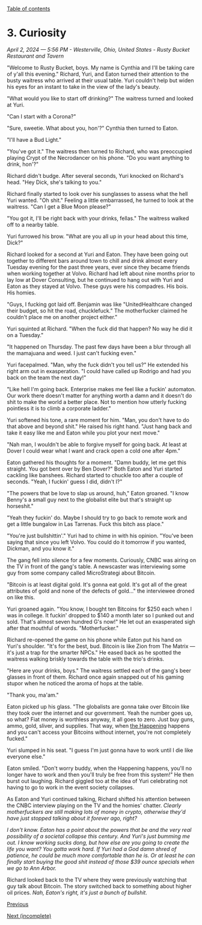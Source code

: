[Table of contents](./README.md#table-of-contents)

# 3. Curiosity
*April 2, 2024 — 5:56 PM - Westerville, Ohio, United States - Rusty Bucket Restaurant and Tavern*

"Welcome to Rusty Bucket, boys. My name is Cynthia and I'll be taking care of y'all this evening." Richard, Yuri, and Eaton turned their attention to the busty waitress who arrived at their usual table. Yuri couldn't help but widen his eyes for an instant to take in the view of the lady's beauty.

"What would you like to start off drinking?" The waitress turned and looked at Yuri. 

"Can I start with a Corona?"

"Sure, sweetie. What about you, hon'?" Cynthia then turned to Eaton. 

"I'll have a Bud Light."

"You've got it." The waitress then turned to Richard, who was preoccupied playing Crypt of the Necrodancer on his phone. "Do you want anything to drink, hon'?"

Richard didn't budge. After several seconds, Yuri knocked on Richard's head. "Hey Dick, she's talking to you."

Richard finally started to look over his sunglasses to assess what the hell Yuri wanted. "Oh shit." Feeling a little embarrassed, he turned to look at the waitress. "Can I get a Blue Moon please?"

"You got it, I'll be right back with your drinks, fellas." The waitress walked off to a nearby table.

Yuri furrowed his brow. "What are you all up in your head about this time, Dick?"

Richard looked for a second at Yuri and Eaton. They have been going out together to different bars around town to chill and drink almost every Tuesday evening for the past three years, ever since they became friends when working together at Volvo. Richard had left about nine months prior to lay low at Dover Consulting, but he continued to hang out with Yuri and Eaton as they stayed at Volvo. These guys were his compadres. His bois. His homies. 

"Guys, I fucking got laid off. Benjamin was like \"UnitedHealthcare changed their budget, so hit the road, chucklefuck.\" The motherfucker claimed he couldn't place me on another project either."

Yuri squinted at Richard. "When the fuck did that happen? No way he did it on a Tuesday."

"It happened on Thursday. The past few days have been a blur through all the mamajuana and weed. I just can't fucking even." 

Yuri facepalmed. "Man, why the fuck didn't you tell us?" He extended his right arm out in exasperation. "I could have called up Rodrigo and had you back on the team the next day!"

"Like hell I'm going back. Enterprise makes me feel like a fuckin' automaton. Our work there doesn't matter for anything worth a damn and it doesn't do shit to make the world a better place. Not to mention how utterly fucking pointless it is to climb a corporate ladder."

Yuri softened his tone, a rare moment for him. "Man, you don't have to do that above and beyond shit." He raised his right hand. "Just hang back and take it easy like me and Eaton while you plot your next move."

"Nah man, I wouldn't be able to forgive myself for going back. At least at Dover I could wear what I want and crack open a cold one after 4pm."

Eaton gathered his thoughts for a moment. "Damn buddy, let me get this straight. You got bent over by Ben Dover?" Both Eaton and Yuri started cackling like banshees. Richard started to chuckle too after a couple of seconds. "Yeah, I fuckin' guess I did, didn't I?"

"The powers that be love to slap us around, huh," Eaton groaned. "I know Benny's a small guy next to the globalist elite but that's straight up horseshit."

"Yeah they fuckin' do. Maybe I should try to go back to remote work and get a little bungalow in Las Tarrenas. Fuck this bitch ass place."

"You're just bullshittin'." Yuri had to chime in with his opinion. "You've been saying that since you left Volvo. You could do it tomorrow if you wanted, Dickman, and you know it."

The gang fell into silence for a few moments. Curiously, CNBC was airing on the TV in front of the gang's table. A newscaster was interviewing some guy from some company called MicroStrategi about Bitcoin.

"Bitcoin is at least digital gold. It's gonna eat gold. It's got all of the great attributes of gold and none of the defects of gold..." the interviewee droned on like this.

Yuri groaned again. "You know, I bought ten Bitcoins for $250 each when I was in college. It fuckin' dropped to $140 a month later so I punked out and sold. That's almost seven hundred G's now!" He let out an exasperated sigh after that mouthful of words. "Motherfucker."

Richard re-opened the game on his phone while Eaton put his hand on Yuri's shoulder. "It's for the best, bud. Bitcoin is like Zion from The Matrix — it's just a trap for the smarter NPCs." He eased back as he spotted the waitress walking briskly towards the table with the trio's drinks. 

"Here are your drinks, boys." The waitress settled each of the gang's beer glasses in front of them. Richard once again snapped out of his gaming stupor when he noticed the aroma of hops at the table. 

"Thank you, ma'am."

Eaton picked up his glass. "The globalists are gonna take over Bitcoin like they took over the internet and our government. Yeah the number goes up, so what? Fiat money is worthless anyway, it all goes to zero. Just buy guns, ammo, gold, sliver, and supplies. That way, when [the Happening](## "The Happening refers not to the poorly-received 2008 thriller film, but to a theoretical complete breakdown of modern society, whether through a single cataclysmic event or a series of degradations and failures in the global economic and communication network. Its definition was popularized on 4chan.") happens and you can't access your Bitcoins without internet, you're not completely fucked."

Yuri slumped in his seat. "I guess I'm just gonna have to work until I die like everyone else."

Eaton smiled. "Don't worry buddy, when the Happening happens, you'll no longer have to work and then you'll truly be free from this system!" He then burst out laughing. Richard giggled too at the idea of Yuri celebrating not having to go to work in the event society collapses. 

As Eaton and Yuri continued talking, Richard shifted his attention between the CNBC interview playing on the TV and the homies' chatter. *Clearly motherfuckers are still making lots of money in crypto, otherwise they'd have just stopped talking about it forever ago, right?*

*I don't know. Eaton has a point about the powers that be and the very real possibility of a societal collapse this century. And Yuri's just bumming me out. I know working sucks dong, but how else are you going to create the life you want? You gotta work hard. If Yuri had a God damn shred of patience, he could be much more comfortable than he is. Or at least he can finally start buying the good shit instead of those $39 ounce specials when we go to Ann Arbor.*

Richard looked back to the TV where they were previously watching that guy talk about Bitcoin. The story switched back to something about higher oil prices. *Nah, Eaton's right, it's just a bunch of bullshit.*

[Previous](./2.descent.md)

[Next (incomplete)](./4.crash.md)